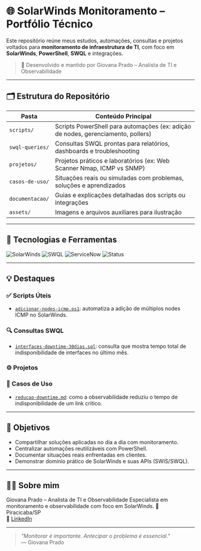 
# 🌐 SolarWinds Monitoramento – Portfólio Técnico

Este repositório reúne meus estudos, automações, consultas e projetos voltados para **monitoramento de infraestrutura de TI**, com foco em **SolarWinds**, **PowerShell**, **SWQL** e integrações.

> 🔧 Desenvolvido e mantido por Giovana Prado – Analista de TI e Observabilidade

---

## 🗂️ Estrutura do Repositório

| Pasta             | Conteúdo Principal                                                                 |
|------------------|--------------------------------------------------------------------------------------|
| `scripts/`        | Scripts PowerShell para automações (ex: adição de nodes, gerenciamento, pollers)   |
| `swql-queries/`   | Consultas SWQL prontas para relatórios, dashboards e troubleshooting                |
| `projetos/`       | Projetos práticos e laboratórios (ex: Web Scanner Nmap, ICMP vs SNMP)               |
| `casos-de-uso/`   | Situações reais ou simuladas com problemas, soluções e aprendizados                 |
| `documentacao/`   | Guias e explicações detalhadas dos scripts ou integrações                          |
| `assets/`         | Imagens e arquivos auxiliares para ilustração                                       |

---

## 🧠 Tecnologias e Ferramentas


![SolarWinds](https://img.shields.io/badge/SolarWinds-Monitoring-orange)
![SWQL](https://img.shields.io/badge/SWQL-Query-blue)
![ServiceNow](https://img.shields.io/badge/ServiceNow-Integration-003087)
![Status](https://img.shields.io/badge/Status-Em%20Desenvolvimento-yellow)

---

## 💡 Destaques

### ✅ Scripts Úteis
- [`adicionar-nodes-icmp.ps1`](Scripts/adicionar-nodes-em-massa-ICMP.ps1): automatiza a adição de múltiplos nodes ICMP no SolarWinds.

### 🔍 Consultas SWQL
- [`interfaces-downtime-30dias.sql`](swql-queries/interfaces-downtime-30dias.sql): consulta que mostra tempo total de indisponibilidade de interfaces no último mês.

### ⚙️ Projetos

### 🧾 Casos de Uso
- [`reducao-downtime.md`](casos-de-uso/reducao-downtime.md): como a observabilidade reduziu o tempo de indisponibilidade de um link crítico.

---

## 📌 Objetivos

- Compartilhar soluções aplicadas no dia a dia com monitoramento.
- Centralizar automações reutilizáveis com PowerShell.
- Documentar situações reais enfrentadas em clientes.
- Demonstrar domínio prático de SolarWinds e suas APIs (SWIS/SWQL).

---

## 👩‍💻 Sobre mim

Giovana Prado – Analista de TI e Observabilidade
Especialista em monitoramento e observabilidade com foco em SolarWinds. 
📍 Piracicaba/SP  
🔗 [LinkedIn](www.linkedin.com/in/giovana-p-0652b6107)

---

> _"Monitorar é importante. Antecipar o problema é essencial."_  
> — Giovana Prado
